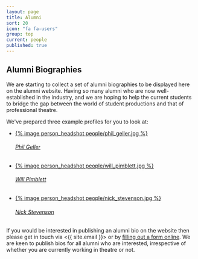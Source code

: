 ```yaml
---
layout: page
title: Alumni
sort: 20
icon: "fa fa-users"
group: top
current: people
published: true
---
```


## Alumni Biographies

We are starting to collect a set of alumni biographies to be displayed here on the alumni website. Having so many alumni who are now well-established in the industry, and we are hoping to help the current students to bridge the gap between the world of student productions and that of professional theatre.

We've prepared three example profiles for you to look at:

<ul class="bio-previews">

  <li>
    <a href="/people/philip_geller">
      {% image person_headshot people/phil_geller.jpg %}
      <h6>Phil Geller</h6>
    </a>
  </li>
  <li>
    <a href="/people/will_pimblett">
      {% image person_headshot people/will_pimblett.jpg %}
      <h6>Will Pimblett</h6>
    </a>
  </li>
  <li>
    <a href="/people/nick_stevenson">
      {% image person_headshot people/nick_stevenson.jpg %}
      <h6>Nick Stevenson</h6>
    </a>
  </li>

</ul>

If you would be interested in publishing an alumni bio on the website then please get in touch via <{{ site.email }}> or by [filling out a form online](/collect/person/). We are keen to publish bios for all alumni who are interested, irrespective of whether you are currently working in theatre or not.


